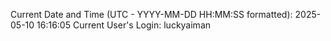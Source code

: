 Current Date and Time (UTC - YYYY-MM-DD HH:MM:SS formatted): 2025-05-10 16:16:05
Current User's Login: luckyaiman
